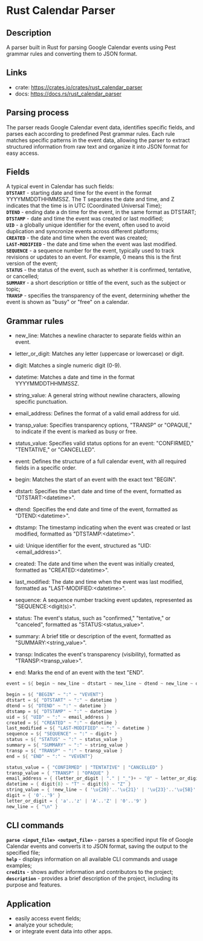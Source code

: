 # Rust Calendar Parser
## Description
A parser built in Rust for parsing Google Calendar events using Pest grammar rules and converting them to JSON format.

## Links
- crate: https://crates.io/crates/rust_calendar_parser
- docs: https://docs.rs/rust_calendar_parser

## Parsing process 
The parser reads Google Calendar event data, identifies specific fields, and parses each according to predefined Pest grammar rules. Each rule matches specific patterns in the event data, allowing the parser to extract structured information from raw text and organize it into JSON format for easy access.

## Fields
A typical event in Calendar has such fields:<br>
**`DTSTART`** - starting date and time for the event in the format YYYYMMDDTHHMMSSZ. The T separates the date and time, and Z indicates that the time is in UTC (Coordinated Universal Time);<br>
**`DTEND`** - ending date a dn time for the event, in the same format as DTSTART;<br>
**`DTSTAMP`** - date and time the event was created or last modified;<br>
**`UID`** - a globally unique identifier for the event, often used to avoid duplication and syncronize events across different platforms;<br>
**`CREATED`** - the date and time when the event was created;<br>
**`LAST-MODIFIED`** - the date and time when the event was last modified.<br>
**`SEQUENCE`** - a sequence number for the event, typically used to track revisions or updates to an event. For example, 0 means this is the first version of the event;<br>
**`STATUS`** - the status of the event, such as whether it is confirmed, tentative, or cancelled;<br>
**`SUMMARY`** - a short description or tittle of the event, such as the subject or topic;<br>
**`TRANSP`** - specifies the transparency of the event, determining whether the event is shown as "busy" or "free" on a calendar.<br>

## Grammar rules
- new_line: Matches a newline character to separate fields within an event.
- letter_or_digit: Matches any letter (uppercase or lowercase) or digit.
- digit: Matches a single numeric digit (0-9).
- datetime: Matches a date and time in the format YYYYMMDDTHHMMSSZ.
- string_value: A general string without newline characters, allowing specific punctuation.
- email_address: Defines the format of a valid email address for uid.
- transp_value: Specifies transparency options, "TRANSP" or "OPAQUE," to indicate if the event is marked as busy or free.
- status_value: Specifies valid status options for an event: "CONFIRMED," "TENTATIVE," or "CANCELLED".

- event: Defines the structure of a full calendar event, with all required fields in a specific order.
- begin: Matches the start of an event with the exact text "BEGIN".
- dtstart: Specifies the start date and time of the event, formatted as "DTSTART:&lt;datetime&gt;".
- dtend: Specifies the end date and time of the event, formatted as "DTEND:&lt;datetime&gt;".
- dtstamp: The timestamp indicating when the event was created or last modified, formatted as "DTSTAMP:&lt;datetime&gt;".
- uid: Unique identifier for the event, structured as "UID:<email_address>".
- created: The date and time when the event was initially created, formatted as "CREATED:&lt;datetime&gt;".
- last_modified: The date and time when the event was last modified, formatted as "LAST-MODIFIED:&lt;datetime&gt;".
- sequence: A sequence number tracking event updates, represented as "SEQUENCE:<digit(s)>".
- status: The event's status, such as "confirmed," "tentative," or "canceled", formatted as "STATUS:<status_value>".
- summary: A brief title or description of the event, formatted as "SUMMARY:<string_value>".
- transp: Indicates the event's transparency (visibility), formatted as "TRANSP:<transp_value>".
- end: Marks the end of an event with the text "END".
 
```rust
event = ${ begin ~ new_line ~ dtstart ~ new_line ~ dtend ~ new_line ~ dtstamp ~ new_line ~ uid ~ new_line ~ created ~ new_line ~ last_modified ~ new_line ~ sequence ~ new_line ~ status ~ new_line ~ summary ~ new_line ~ transp ~ new_line ~ end }

begin = ${ "BEGIN" ~ ":" ~ "VEVENT"}
dtstart = ${ "DTSTART" ~ ":" ~ datetime }
dtend = ${ "DTEND" ~ ":" ~ datetime }
dtstamp = ${ "DTSTAMP" ~ ":" ~ datetime }
uid = ${ "UID" ~ ":" ~ email_address }
created = ${ "CREATED" ~ ":" ~ datetime }
last_modified = ${ "LAST-MODIFIED" ~ ":" ~ datetime }
sequence = ${ "SEQUENCE" ~ ":" ~ digit+ }
status = ${ "STATUS" ~ ":" ~ status_value }
summary = ${ "SUMMARY" ~ ":" ~ string_value }
transp = ${ "TRANSP" ~ ":" ~ transp_value }
end = ${ "END" ~ ":" ~ "VEVENT"}

status_value = { "CONFIRMED" | "TENTATIVE" | "CANCELLED" }
transp_value = { "TRANSP" | "OPAQUE" }
email_address = { (letter_or_digit | "." | "_")+ ~ "@" ~ letter_or_digit+ ~ "." ~ letter_or_digit+ }
datetime = { digit{8} ~ "T" ~ digit{6} ~ "Z" }
string_value = { !new_line ~ ( '\u{20}'..'\u{21}' | '\u{23}'..'\u{5B}' | '\u{5D}'..'\u{7A}' )* }
digit = { '0'..'9' }
letter_or_digit = { 'a'..'z' | 'A'..'Z' | '0'..'9' }
new_line = { "\n" }
```

## CLI commands
**`parse <input_file> <output_file>`** - parses a specified input file of Google Calendar events and converts it to JSON format, saving the output to the specified file;<br>
**`help`** - displays information on all available CLI commands and usage examples;<br>
**`credits`** - shows author information and contributors to the project;<br>
**`description`** - provides a brief description of the project, including its purpose and features.

## Application
- easily access event fields; 
- analyze your schedule;
- or integrate event data into other apps.
